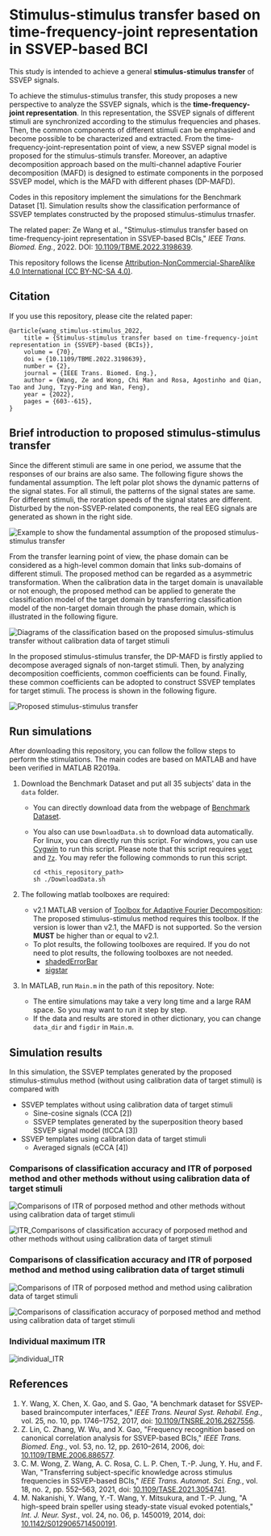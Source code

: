 # Stimulus-stimulus transfer based on time-frequency-joint representation in SSVEP-based BCI

This study is intended to achieve a general **stimulus-stimulus transfer** of SSVEP signals.

To achieve the stimulus-stimulus transfer, this study proposes a new perspective to analyze the SSVEP signals, which is the **time-frequency-joint representation**. In this representation, the SSVEP signals of different stimuli are synchronized according to the stimulus frequencies and phases. Then, the common components of different stimuli can be emphasied and become possible to be characterized and extracted. From the time-frequency-joint-representation point of view, a new SSVEP signal model is proposed for the stimulus-stimuls transfer. Moreover, an adaptive decomposition approach based on the multi-channel adaptive Fourier decomposition (MAFD) is designed to estimate components in the porposed SSVEP model, which is the MAFD with different phases (DP-MAFD). 

Codes in this repository implement the simulations for the Benchmark Dataset [1]. Simulation results show the classification performance of SSVEP templates constructed by the proposed stimulus-stimulus trnasfer. 

The related paper: Ze Wang et al., "Stimulus-stimulus transfer based on time-frequency-joint representation in SSVEP-based BCIs," *IEEE Trans. Biomed. Eng.*, 2022. DOI: [10.1109/TBME.2022.3198639](https://doi.org/10.1109/TBME.2022.3198639).

This repository follows the license [Attribution-NonCommercial-ShareAlike 4.0 International (CC BY-NC-SA 4.0)](https://creativecommons.org/licenses/by-nc-sa/4.0/deed.en).

## Citation

If you use this repository, please cite the related paper:

```
@article{wang_stimulus-stimulus_2022,
	title = {Stimulus-stimulus transfer based on time-frequency-joint representation in {SSVEP}-based {BCIs}},
	volume = {70},
	doi = {10.1109/TBME.2022.3198639},
	number = {2},
	journal = {IEEE Trans. Biomed. Eng.},
	author = {Wang, Ze and Wong, Chi Man and Rosa, Agostinho and Qian, Tao and Jung, Tzyy-Ping and Wan, Feng},
	year = {2022},
	pages = {603--615},
}
```

## Brief introduction to proposed stimulus-stimulus transfer

Since the different stimuli are same in one period, we assume that the responses of our brains are also same. The following figure shows the fundamental assumption. The left polar plot shows the dynamic patterns of the signal states. For all stimuli, the patterns of the signal states are same. For different stimuli, the roration speeds of the signal states are different. Disturbed by the non-SSVEP-related components, the real EEG signals are generated as shown in the right side.

![Example to show the fundamental assumption of the proposed stimulus-stimulus transfer](./images/plot_rotation.png)

From the transfer learning point of view, the phase domain can be considered as a high-level common domain that links sub-domains of different stimuli. The proposed method can be regarded as a asymmetric transformation. When the calibration data in the target domain is unavailable or not enough, the proposed method can be applied to generate the classification model of the target domain by transferring classification model of the non-target domain through the phase domain, which is illustrated in the following figure.

![Diagrams of the classification based on the proposed simulus-stimulus transfer without calibration data of target stimuli](./images/TrnasferLearningDiagram.png)

In the proposed stimulus-stimulus transfer, the DP-MAFD is firstly applied to decompose averaged signals of non-target stimuli. Then, by analyzing decomposition coefficients, common coefficients can be found. Finally, these common coefficients can be adopted to construct SSVEP templates for target stimuli. The process is shown in the following figure.

![Proposed stimulus-stimulus transfer](./images/Plot_Progress_big.png)

## Run simulations

After downloading this repository, you can follow the follow steps to perform the stimulations. The main codes are based on MATLAB and have been verified in MATLAB R2019a.

1. Download the Benchmark Dataset and put all 35 subjects' data in the `data` folder.

    + You can directly download data from the webpage of [Benchmark Dataset](http://bci.med.tsinghua.edu.cn/download.html).
    + You also can use `DownloadData.sh` to download data automatically. For linux, you can directly run this script. For windows, you can use [Cygwin](https://www.cygwin.com/) to run this script. Please note that this script requires [`wget`](https://www.gnu.org/software/wget/) and [`7z`](http://p7zip.sourceforge.net/). You may refer the following commonds to run this script. 

        ```
        cd <this_repository_path>
        sh ./DownloadData.sh
        ```

2. The following matlab toolboxes are required:

    + v2.1 MATLAB version of [Toolbox for Adaptive Fourier Decomposition](https://github.com/pikipity/Toolbox-for-Adaptive-Fourier-Decomposition): The proposed stimulus-stimulus method requires this toolbox. If the version is lower than v2.1, the MAFD is not supported. So the version **MUST** be higher than or equal to v2.1.
    + To plot results, the following toolboxes are required. If you do not need to plot results, the following toolboxes are not needed.
      + [shadedErrorBar](https://github.com/raacampbell/shadedErrorBar)
      + [sigstar](https://github.com/raacampbell/sigstar)

3. In MATLAB, run `Main.m` in the path of this repository. Note:
   + The entire simulations may take a very long time and a large RAM space. So you may want to run it step by step. 
   + If the data and results are stored in other dictionary, you can change `data_dir` and `figdir` in `Main.m`.

## Simulation results

In this simulation, the SSVEP templates generated by the proposed stimulus-stimulus method (without using calibration data of target stimuli) is compared with

+ SSVEP templates without using calibration data of target stimuli
  + Sine-cosine signals (CCA [2])
  + SSVEP templates generated by the superposition theory based SSVEP signal model (tlCCA [3])
+ SSVEP templates using calibration data of target stimuli
  + Averaged signals (eCCA [4])

### Comparisons of classification accuracy and ITR of porposed method and other methods without using calibration data of target stimuli

![Comparisons of ITR of porposed method and other methods without using calibration data of target stimuli](./ITR_Acc_Summary/ITR_summary_nocalibration_random_8.png)

![ITR_Comparisons of classification accuracy of porposed method and other methods without using calibration data of target stimuli](./ITR_Acc_Summary/Acc_summary_nocalibration_random_8.png)

### Comparisons of classification accuracy and ITR of porposed method and method using calibration data of target stimuli

![Comparisons of ITR of porposed method and method using calibration data of target stimuli](./ITR_Acc_Summary/ITR_summary_calibration_random_8.png)

![Comparisons of classification accuracy of porposed method and method using calibration data of target stimuli](./ITR_Acc_Summary/Acc_summary_calibration_random_8.png)

### Individual maximum ITR

![individual_ITR](./ITR_Acc_Summary/ITR_max_compare_all_8.png)

## References

1. Y. Wang, X. Chen, X. Gao, and S. Gao, "A benchmark dataset for SSVEP-based braincomputer interfaces," *IEEE Trans. Neural Syst. Rehabil. Eng.*, vol. 25, no. 10, pp. 1746–1752, 2017, doi: [10.1109/TNSRE.2016.2627556](https://doi.org/10.1109/TNSRE.2016.2627556).
2. Z. Lin, C. Zhang, W. Wu, and X. Gao, "Frequency recognition based on canonical correlation analysis for SSVEP-based BCIs," *IEEE Trans. Biomed. Eng.*, vol. 53, no. 12, pp. 2610–2614, 2006, doi: [10.1109/TBME.2006.886577](https://doi.org/10.1109/TBME.2006.886577).
3. C. M. Wong, Z. Wang, A. C. Rosa, C. L. P. Chen, T.-P. Jung, Y. Hu, and F. Wan, "Transferring subject-specific knowledge across stimulus
frequencies in SSVEP-based BCIs," *IEEE Trans. Automat. Sci. Eng.*, vol. 18, no. 2, pp. 552–563, 2021, doi: [10.1109/TASE.2021.3054741](https://doi.org/10.1109/TASE.2021.3054741).
4. M. Nakanishi, Y. Wang, Y.-T. Wang, Y. Mitsukura, and T.-P. Jung, "A high-speed brain speller using steady-state visual evoked potentials," *Int.
J. Neur. Syst.*, vol. 24, no. 06, p. 1450019, 2014, doi: [10.1142/S0129065714500191](https://doi.org/10.1142/S0129065714500191).


